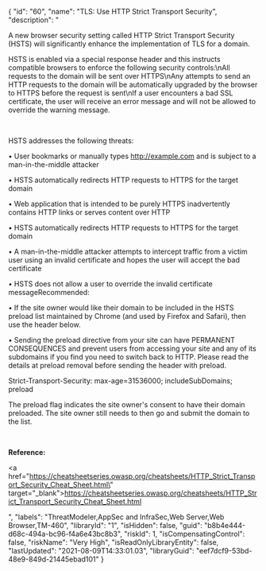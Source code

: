 {
  "id": "60",
  "name": "TLS: Use HTTP Strict Transport Security",
  "description": "<p>A new browser security setting called HTTP Strict Transport Security (HSTS) will significantly enhance the implementation of TLS for a domain. </p><p>HSTS is enabled via a special response header and this instructs compatible browsers to enforce the following security controls:\nAll requests to the domain will be sent over HTTPS\nAny attempts to send an HTTP requests to the domain will be automatically upgraded by the browser to HTTPS before the request is sent\nIf a user encounters a bad SSL certificate, the user will receive an error message and will not be allowed to override the warning message.</p><p><br /></p><p>HSTS addresses the following threats:</p><p>• User bookmarks or manually types http://example.com and is subject to a man-in-the-middle attacker</p><p>• HSTS automatically redirects HTTP requests to HTTPS for the target domain</p><p>• Web application that is intended to be purely HTTPS inadvertently contains HTTP links or serves content over HTTP</p><p>• HSTS automatically redirects HTTP requests to HTTPS for the target domain</p><p>• A man-in-the-middle attacker attempts to intercept traffic from a victim user using an invalid certificate and hopes the user will accept the bad certificate</p><p>• HSTS does not allow a user to override the invalid certificate messageRecommended:</p><p>• If the site owner would like their domain to be included in the HSTS preload list maintained by Chrome (and used by Firefox and Safari), then use the header below.</p><p>• Sending the preload directive from your site can have PERMANENT CONSEQUENCES and prevent users from accessing your site and any of its subdomains if you find you need to switch back to HTTP. Please read the details at preload removal before sending the header with preload.</p><p>Strict-Transport-Security: max-age=31536000; includeSubDomains; preload</p><p>The preload flag indicates the site owner's consent to have their domain preloaded. The site owner still needs to then go and submit the domain to the list.</p><p><br /></p><p><b>Reference:</b></p><p><a href=\"https://cheatsheetseries.owasp.org/cheatsheets/HTTP_Strict_Transport_Security_Cheat_Sheet.html\" target=\"_blank\">https://cheatsheetseries.owasp.org/cheatsheets/HTTP_Strict_Transport_Security_Cheat_Sheet.html</a></p>",
  "labels": "ThreatModeler,AppSec and InfraSec,Web Server,Web Browser,TM-460",
  "libraryId": "1",
  "isHidden": false,
  "guid": "b8b4e444-d68c-494a-bc96-f4a6e43bc8b3",
  "riskId": 1,
  "isCompensatingControl": false,
  "riskName": "Very High",
  "isReadOnlyLibraryEntity": false,
  "lastUpdated": "2021-08-09T14:33:01.03",
  "libraryGuid": "eef7dcf9-53bd-48e9-849d-21445ebad101"
}